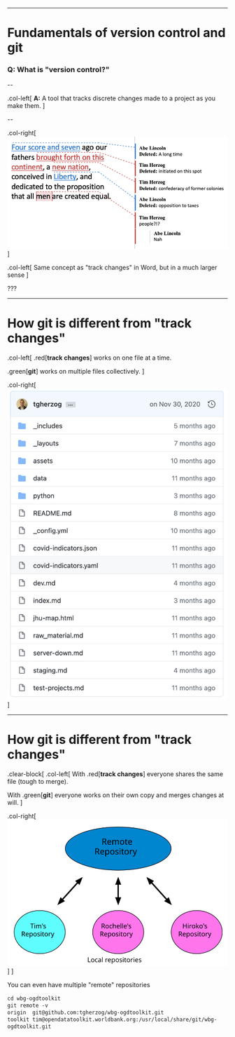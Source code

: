 
---

# Fundamentals of version control and git

### Q: What is "version control?" ###

--

.col-left[
**A:** A tool that tracks discrete changes made to a project as you make them.
]

--

.col-right[
![track changes](assets/images/like-track-changes.png)
]

.col-left[
Same concept as "track changes" in Word, but in a much larger sense
]

???


---

# How git is different from "track changes"

.col-left[
.red[**track changes**] works on one file at a time.

.green[**git**] works on multiple files collectively.
]

.col-right[
![sample git repo](assets/images/sample-git-repository.png)
]

---

# How git is different from "track changes"

.clear-block[
.col-left[
With .red[**track changes**] everyone shares the same file (tough to merge).

With .green[**git**] everyone works on their own copy and merges changes at will.
]

.col-right[
![sample git repo](assets/images/shared-repositories.svg)
]
]

You can even have multiple "remote" repositories
````
cd wbg-ogdtoolkit
git remote -v
origin  git@github.com:tgherzog/wbg-ogdtoolkit.git
toolkit tim@opendatatoolkit.worldbank.org:/usr/local/share/git/wbg-ogdtoolkit.git
````
